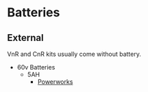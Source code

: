 # Batteries

## External

VnR and CnR kits usually come without battery.

* 60v Batteries
  * 5AH
    * [Powerworks](https://www.amazon.com/dp/B07BNZ8V9K)
